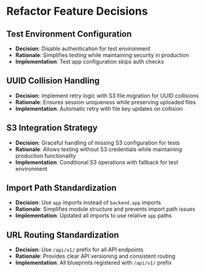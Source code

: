 # Refactor Feature Decisions

## Test Environment Configuration
- **Decision**: Disable authentication for test environment
- **Rationale**: Simplifies testing while maintaining security in production
- **Implementation**: Test app configuration skips auth checks

## UUID Collision Handling
- **Decision**: Implement retry logic with S3 file migration for UUID collisions
- **Rationale**: Ensures session uniqueness while preserving uploaded files
- **Implementation**: Automatic retry with file key updates on collision

## S3 Integration Strategy
- **Decision**: Graceful handling of missing S3 configuration for tests
- **Rationale**: Allows testing without S3 credentials while maintaining production functionality
- **Implementation**: Conditional S3 operations with fallback for test environment

## Import Path Standardization
- **Decision**: Use `app` imports instead of `backend.app` imports
- **Rationale**: Simplifies module structure and prevents import path issues
- **Implementation**: Updated all imports to use relative `app` paths

## URL Routing Standardization
- **Decision**: Use `/api/v1/` prefix for all API endpoints
- **Rationale**: Provides clear API versioning and consistent routing
- **Implementation**: All blueprints registered with `/api/v1/` prefix 